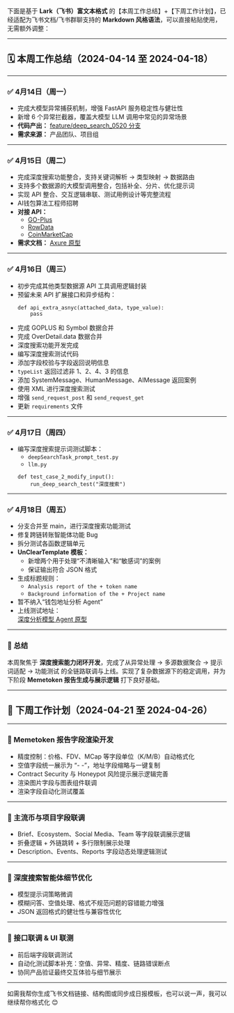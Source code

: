下面是基于 **Lark（飞书）富文本格式** 的【本周工作总结】+【下周工作计划】，已经适配为飞书文档/飞书群聊支持的 **Markdown 风格语法**，可以直接粘贴使用，无需额外调整：

---

## 🗓️ 本周工作总结（2024-04-14 至 2024-04-18）

---

### ✅ 4月14日（周一）

- 完成大模型异常捕获机制，增强 FastAPI 服务稳定性与健壮性  
- 新增 6 个异常拦截器，覆盖大模型 LLM 调用中常见的异常场景  
- **代码产出：** [feature/deep_search_0520 分支](https://github.com/fxysj/ai-wallet/tree/feature/deep_search_0520)  
- **需求来源：** 产品团队、项目组  

---

### ✅ 4月15日（周二）

- 完成深度搜索功能整合，支持关键词解析 → 类型映射 → 数据路由  
- 支持多个数据源的大模型调用整合，包括补全、分片、优化提示词  
- 实现 API 整合、交互逻辑串联、测试用例设计等完整流程  
- AI钱包算法工程师招聘  
- **对接 API：**  
  - [GO-Plus](https://docs.gopluslabs.io/reference/tokensecurityusingget_1)  
  - [RowData](https://www.rootdata.com/zh/Api/Doc)  
  - [CoinMarketCap](https://coinmarketcap.com/api/documentation/v1/#operation/getV2CryptocurrencyQuotesLatest)  
- **需求文档：** [Axure 原型](https://87wigh.axshare.com/?g=4)  

---

### ✅ 4月16日（周三）

- 初步完成其他类型数据源 API 工具调用逻辑封装  
- 预留未来 API 扩展接口和异步结构：
  ```
  def api_extra_asnyc(attached_data, type_value):
      pass 
  ```
- 完成 GOPLUS 和 Symbol 数据合并  
- 完成 OverDetail.data 数据合并  
- 深度搜索功能开发完成  
- 编写深度搜索测试代码  
- 添加字段校验与字段返回说明信息  
- `typeList` 返回过滤非 1、2、4、3 的信息  
- 添加 SystemMessage、HumanMessage、AIMessage 返回案例  
- 使用 XML 进行深度搜索测试  
- 增强 `send_request_post` 和 `send_request_get`  
- 更新 `requirements` 文件  

---

### ✅ 4月17日（周四）

- 编写深度搜索提示词测试脚本：
  - `deepSearchTask_prompt_test.py`  
  - `llm.py`
  ```
  def test_case_2_modify_input():
      run_deep_search_test("深度搜索")
  ```

---

### ✅ 4月18日（周五）

- 分支合并至 main，进行深度搜索功能测试  
- 修复跨链转账智能体功能 Bug  
- 拆分测试各函数逻辑单元  
- **UnClearTemplate 模板：**  
  - 新增两个用于处理“不清晰输入”和“敏感词”的案例  
  - 保证输出符合 JSON 格式  
- 生成标题规则：  
  - `Analysis report of the + token name`  
  - `Background information of the + Project name`  
- 暂不纳入“钱包地址分析 Agent”  
- 上线测试地址：  
  [深度分析模型 Agent 原型](https://97d3iw.axshare.com/?g=14&id=drayln&p=%E6%B7%B1%E5%BA%A6%E5%88%86%E6%9E%90%E6%A8%A1%E5%9E%8Bagent___&sc=3)

---

### 🧩 总结

本周聚焦于 **深度搜索能力闭环开发**，完成了从异常处理 → 多源数据聚合 → 提示词适配 → 功能测试 的全链路联调与上线。实现了复杂数据源下的稳定调用，并为下阶段 **Memetoken 报告生成与展示逻辑** 打下良好基础。

---

## 📌 下周工作计划（2024-04-21 至 2024-04-26）

---

### 🎯 Memetoken 报告字段渲染开发

- 精度控制：价格、FDV、MCap 等字段单位（K/M/B）自动格式化  
- 空值字段统一展示为 “- -”，地址字段缩略与一键复制  
- Contract Security 与 Honeypot 风险提示展示逻辑完善  
- 渲染图片字段与图表组件联调  
- 渲染字段自动化测试覆盖  

---

### 🎯 主流币与项目字段联调

- Brief、Ecosystem、Social Media、Team 等字段联调展示逻辑  
- 折叠逻辑 + 外链跳转 + 多行限制展示处理  
- Description、Events、Reports 字段动态处理逻辑测试  

---

### 🎯 深度搜索智能体细节优化

- 模型提示词策略微调  
- 模糊问答、空值处理、格式不规范问题的容错能力增强  
- JSON 返回格式的健壮性与兼容性优化  

---

### 🎯 接口联调 & UI 联测

- 前后端字段联调测试  
- 自动化测试脚本补充：空值、异常、精度、链路错误断点  
- 协同产品验证最终交互体验与细节展示  

---

如需我帮你生成飞书文档链接、结构图或同步成日报模板，也可以说一声，我可以继续帮你格式化 😊